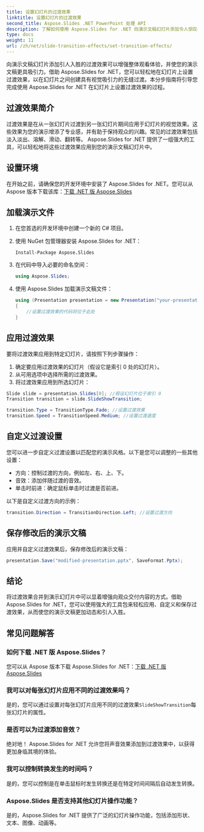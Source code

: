 ```yaml
---
title: 设置幻灯片的过渡效果
linktitle: 设置幻灯片的过渡效果
second_title: Aspose.Slides .NET PowerPoint 处理 API
description: 了解如何使用 Aspose.Slides for .NET 向演示文稿幻灯片添加令人惊叹的过渡效果。带有代码示例的分步指南。今天提升您的演示！
type: docs
weight: 11
url: /zh/net/slide-transition-effects/set-transition-effects/
---
```

向演示文稿幻灯片添加引人入胜的过渡效果可以增强整体观看体验，并使您的演示文稿更具吸引力。借助 Aspose.Slides for .NET，您可以轻松地在幻灯片上设置过渡效果，以在幻灯片之间创建具有视觉吸引力的无缝过渡。本分步指南将引导您完成使用 Aspose.Slides for .NET 在幻灯片上设置过渡效果的过程。

## 过渡效果简介

过渡效果是在从一张幻灯片过渡到另一张幻灯片期间应用于幻灯片的视觉效果。这些效果为您的演示增添了专业感，并有助于保持观众的兴趣。常见的过渡效果包括淡入淡出、溶解、滑动、翻转等。 Aspose.Slides for .NET 提供了一组强大的工具，可以轻松地将这些过渡效果应用到您的演示文稿幻灯片中。

## 设置环境

在开始之前，请确保您的开发环境中安装了 Aspose.Slides for .NET。您可以从 Aspose 版本下载该库：[下载 .NET 版 Aspose.Slides](https://releases.aspose.com/slides/net/)

## 加载演示文件

1. 在您首选的开发环境中创建一个新的 C# 项目。
2. 使用 NuGet 包管理器安装 Aspose.Slides for .NET：
   ```
   Install-Package Aspose.Slides
   ```

3. 在代码中导入必要的命名空间：
   ```csharp
   using Aspose.Slides;
   ```

4. 使用 Aspose.Slides 加载演示文稿文件：
   ```csharp
   using (Presentation presentation = new Presentation("your-presentation.pptx"))
   {
       //设置过渡效果的代码将位于此处
   }
   ```

## 应用过渡效果

要将过渡效果应用到特定幻灯片，请按照下列步骤操作：

1. 确定要应用过渡效果的幻灯片（假设它是索引 0 处的幻灯片）。
2. 从可用选项中选择所需的过渡效果。
3. 将过渡效果应用到所选幻灯片：

```csharp
Slide slide = presentation.Slides[0]; //假设幻灯片位于索引 0
Transition transition = slide.SlideShowTransition;

transition.Type = TransitionType.Fade; //设置过渡效果
transition.Speed = TransitionSpeed.Medium; //设置过渡速度
```

## 自定义过渡设置

您可以进一步自定义过渡设置以匹配您的演示风格。以下是您可以调整的一些其他设置：

- 方向：控制过渡的方向，例如左、右、上、下。
- 音效：添加伴随过渡的音效。
- 单击时前进：确定鼠标单击时过渡是否前进。

以下是自定义过渡方向的示例：

```csharp
transition.Direction = TransitionDirection.Left; //设置过渡方向
```

## 保存修改后的演示文稿

应用并自定义过渡效果后，保存修改后的演示文稿：

```csharp
presentation.Save("modified-presentation.pptx", SaveFormat.Pptx);
```

## 结论

将过渡效果合并到演示幻灯片中可以显着增强向观众交付内容的方式。借助 Aspose.Slides for .NET，您可以使用强大的工具包来轻松应用、自定义和保存过渡效果，从而使您的演示文稿更加动态和引人入胜。

## 常见问题解答

### 如何下载 .NET 版 Aspose.Slides？

您可以从 Aspose 版本下载 Aspose.Slides for .NET：[下载 .NET 版 Aspose.Slides](https://releases.aspose.com/slides/net/)

### 我可以对每张幻灯片应用不同的过渡效果吗？

是的，您可以通过设置对每张幻灯片应用不同的过渡效果`SlideShowTransition`每张幻灯片的属性。

### 是否可以为过渡添加音效？

绝对地！ Aspose.Slides for .NET 允许您将声音效果添加到过渡效果中，以获得更加身临其境的体验。

### 我可以控制转换发生的时间吗？

是的，您可以控制是在单击鼠标时发生转换还是在特定时间间隔后自动发生转换。

### Aspose.Slides 是否支持其他幻灯片操作功能？

是的，Aspose.Slides for .NET 提供了广泛的幻灯片操作功能，包括添加形状、文本、图像、动画等。
